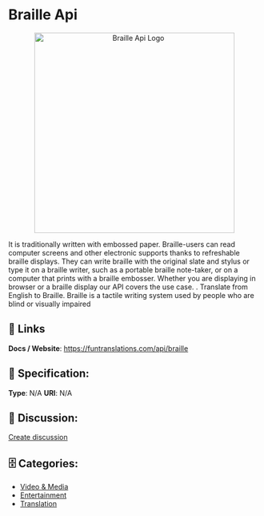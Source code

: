 # Braille Api
<p align="center">
    <img width="400" src="https://raw.githubusercontent.com/apis-list/apis-list/main/apis/braille-api/logo_256x256.png" alt="Braille Api Logo"/>
</p>

It is traditionally written with embossed paper.  Braille-users can read computer screens and other electronic supports thanks to refreshable braille displays. They can write braille with the original slate and stylus or type it on a braille writer, such as a portable braille note-taker, or on a computer that prints with a braille embosser. Whether you are displaying in browser or a braille display our API covers the use case. . Translate from English to Braille. Braille is a tactile writing system used by people who are blind or visually impaired

##  🔗 Links
**Docs / Website**: https://funtranslations.com/api/braille

## 🧬 Specification:
**Type**: N/A
**URI**: N/A

## 💬 Discussion:
[Create discussion](https://github.com/apis-list/apis-list/discussions/new)

## 🗄️ Categories:
- [Video & Media](https://github.com/apis-list/apis-list#video-and-media)
- [Entertainment](https://github.com/apis-list/apis-list#entertainment)
- [Translation](https://github.com/apis-list/apis-list#translation)







